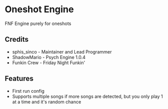 # Oneshot Engine
FNF Engine purely for oneshots

## Credits
- sphis_sinco - Maintainer and Lead Programmer
- ShadowMario - Psych Engine 1.0.4
- Funkin Crew - Friday Night Funkin'

## Features
- First run config
- Supports multiple songs if more songs are detected, but you only play 1 at a time and it's random chance